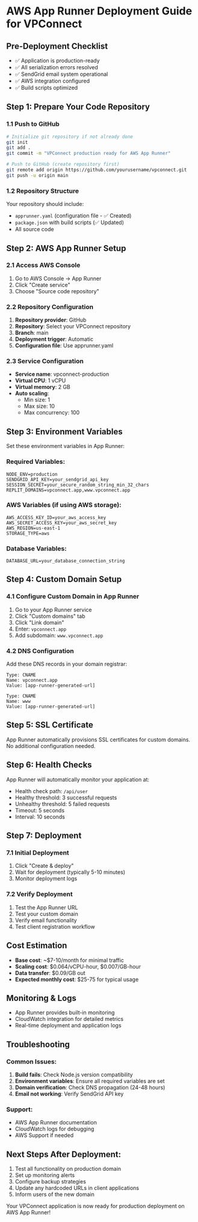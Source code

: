 # AWS App Runner Deployment Guide for VPConnect

## Pre-Deployment Checklist
- ✅ Application is production-ready
- ✅ All serialization errors resolved
- ✅ SendGrid email system operational
- ✅ AWS integration configured
- ✅ Build scripts optimized

## Step 1: Prepare Your Code Repository

### 1.1 Push to GitHub
```bash
# Initialize git repository if not already done
git init
git add .
git commit -m "VPConnect production ready for AWS App Runner"

# Push to GitHub (create repository first)
git remote add origin https://github.com/yourusername/vpconnect.git
git push -u origin main
```

### 1.2 Repository Structure
Your repository should include:
- `apprunner.yaml` (configuration file - ✅ Created)
- `package.json` with build scripts (✅ Updated)
- All source code

## Step 2: AWS App Runner Setup

### 2.1 Access AWS Console
1. Go to AWS Console → App Runner
2. Click "Create service"
3. Choose "Source code repository"

### 2.2 Repository Configuration
1. **Repository provider**: GitHub
2. **Repository**: Select your VPConnect repository
3. **Branch**: main
4. **Deployment trigger**: Automatic
5. **Configuration file**: Use apprunner.yaml

### 2.3 Service Configuration
- **Service name**: vpconnect-production
- **Virtual CPU**: 1 vCPU
- **Virtual memory**: 2 GB
- **Auto scaling**: 
  - Min size: 1
  - Max size: 10
  - Max concurrency: 100

## Step 3: Environment Variables

Set these environment variables in App Runner:

### Required Variables:
```
NODE_ENV=production
SENDGRID_API_KEY=your_sendgrid_api_key
SESSION_SECRET=your_secure_random_string_min_32_chars
REPLIT_DOMAINS=vpconnect.app,www.vpconnect.app
```

### AWS Variables (if using AWS storage):
```
AWS_ACCESS_KEY_ID=your_aws_access_key
AWS_SECRET_ACCESS_KEY=your_aws_secret_key
AWS_REGION=us-east-1
STORAGE_TYPE=aws
```

### Database Variables:
```
DATABASE_URL=your_database_connection_string
```

## Step 4: Custom Domain Setup

### 4.1 Configure Custom Domain in App Runner
1. Go to your App Runner service
2. Click "Custom domains" tab
3. Click "Link domain"
4. Enter: `vpconnect.app`
5. Add subdomain: `www.vpconnect.app`

### 4.2 DNS Configuration
Add these DNS records in your domain registrar:

```
Type: CNAME
Name: vpconnect.app
Value: [app-runner-generated-url]

Type: CNAME
Name: www
Value: [app-runner-generated-url]
```

## Step 5: SSL Certificate
App Runner automatically provisions SSL certificates for custom domains.
No additional configuration needed.

## Step 6: Health Checks
App Runner will automatically monitor your application at:
- Health check path: `/api/user`
- Healthy threshold: 3 successful requests
- Unhealthy threshold: 5 failed requests
- Timeout: 5 seconds
- Interval: 10 seconds

## Step 7: Deployment

### 7.1 Initial Deployment
1. Click "Create & deploy"
2. Wait for deployment (typically 5-10 minutes)
3. Monitor deployment logs

### 7.2 Verify Deployment
1. Test the App Runner URL
2. Test your custom domain
3. Verify email functionality
4. Test client registration workflow

## Cost Estimation
- **Base cost**: ~$7-10/month for minimal traffic
- **Scaling cost**: $0.064/vCPU-hour, $0.007/GB-hour
- **Data transfer**: $0.09/GB out
- **Expected monthly cost**: $25-75 for typical usage

## Monitoring & Logs
- App Runner provides built-in monitoring
- CloudWatch integration for detailed metrics
- Real-time deployment and application logs

## Troubleshooting

### Common Issues:
1. **Build fails**: Check Node.js version compatibility
2. **Environment variables**: Ensure all required variables are set
3. **Domain verification**: Check DNS propagation (24-48 hours)
4. **Email not working**: Verify SendGrid API key

### Support:
- AWS App Runner documentation
- CloudWatch logs for debugging
- AWS Support if needed

## Next Steps After Deployment:
1. Test all functionality on production domain
2. Set up monitoring alerts
3. Configure backup strategies
4. Update any hardcoded URLs in client applications
5. Inform users of the new domain

Your VPConnect application is now ready for production deployment on AWS App Runner!